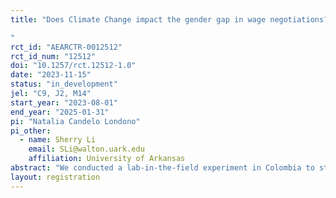 ```yaml
---
title: "Does Climate Change impact the gender gap in wage negotiations?
"
rct_id: "AEARCTR-0012512"
rct_id_num: "12512"
doi: "10.1257/rct.12512-1.0"
date: "2023-11-15"
status: "in_development"
jel: "C9, J2, M14"
start_year: "2023-08-01"
end_year: "2025-01-31"
pi: "Natalia Candelo Londono"
pi_other:
  - name: Sherry Li
    email: SLi@walton.uark.edu
    affiliation: University of Arkansas
abstract: "We conducted a lab-in-the-field experiment in Colombia to study how climate change may influence gender differences in the negotiation of wages.  Workers negotiate their wages before working on a real-effort task. We introduce climate change by taking advantage of the presence of El Nino from 2023 to 2025, which harms agriculture in the Altiplano region of Los Andes, Colombia. In addition, we vary the degree of employability in the area: workers negotiate wages during high and low seasons for tourism (employability). We introduce two negotiation treatments by varying who offers the initial wage offer, the worker (forced negotiation) or the employer (choice negotiation). We examine how introducing different types of negotiation and using the negative impacts of El Nino affect the gender gap and workers’ productivity and its changes over different times of employability."
layout: registration
---
```


